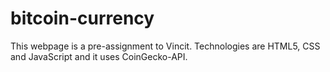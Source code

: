 # bitcoin-currency

This webpage is a pre-assignment to Vincit. Technologies are HTML5, CSS and JavaScript and it uses CoinGecko-API.
